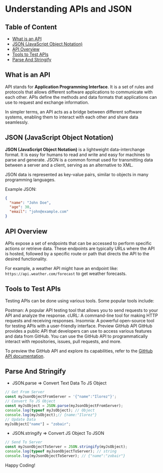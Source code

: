 # Understanding APIs and JSON


## Table of Content
- [What is an API](#what-is-an-api) 
- [JSON (JavaScript Object Notation)](#json-(javascript-object-notation)) 
- [API Overview](#api-overview) 
- [Tools to Test APIs](#tools-to-test-apis) 
- [Parse And Stringify](#parse-and-stringify) 
 
## What is an API
API stands for **Application Programming Interface**. It is a set of rules and protocols that allows different software applications to communicate with each other. APIs define the methods and data formats that applications can use to request and exchange information.

In simpler terms, an API acts as a bridge between different software systems, enabling them to interact with each other and share data seamlessly.

## JSON (JavaScript Object Notation)
**JSON (JavaScript Object Notation)** is a lightweight data-interchange format. It is easy for humans to read and write and easy for machines to parse and generate. JSON is a common format used for transmitting data between a server and a client, serving as an alternative to XML.

JSON data is represented as key-value pairs, similar to objects in many programming languages.

Example JSON:
```json
{
  "name": "John Doe",
  "age": 30,
  "email": "john@example.com"
}
```
## API Overview
APIs expose a set of endpoints that can be accessed to perform specific actions or retrieve data. These endpoints are typically URLs where the API is hosted, followed by a specific route or path that directs the API to the desired functionality.

For example, a weather API might have an endpoint like: `https://api.weather.com/forecast` to get weather forecasts.

## Tools to Test APIs
Testing APIs can be done using various tools. Some popular tools include:

Postman: A popular API testing tool that allows you to send requests to your API and analyze the response.
cURL: A command-line tool for making HTTP requests and receiving responses.
Insomnia: A powerful open-source tool for testing APIs with a user-friendly interface.
Preview GitHub API
GitHub provides a public API that developers can use to access various features and data from GitHub. You can use the GitHub API to programmatically interact with repositories, issues, pull requests, and more.

To preview the GitHub API and explore its capabilities, refer to the [GitHub API documentation](https://developer.github.com/v3/).


## Parse And Stringify

- JSON.parse => Convert Text Data To JS Object

```js
// Get From Server
const myJsonObjectFromServer = '{"name":"Ilorez"}';
// Convert To JS Object
const myJsObject = JSON.parse(myJsonObjectFromServer);
console.log(typeof myJsObject); // Object
console.log(myJsObject);// {name:"Ilorez"}
// Update Data
myJsObject["name"] = "zobair";
```
- JSON.stringify => Convert JS Object To JSON

```js
// Send To Server
const myJsonObjectToServer = JSON.stringify(myJsObject);
console.log(typeof myJsonObjectToServer); // string
console.log(myJsonObjectToServer); // {"name":"zobair"}
```

Happy Coding!
